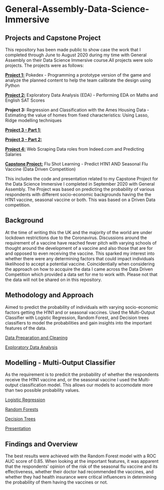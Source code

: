 # General-Assembly-Data-Science-Immersive
## Projects and Capstone Project

This repository has been made public to show case the work that I completed through June to August 2020 during my time with General Assembly on their Data Science Immersive course.All projects were solo projects. 
The projects were as follows:

[**Project 1:**](https://github.com/mensah50/General-Assembly-Data-Science-Immersive/blob/master/project-1-v2-starter-code.ipynb)
Pokedex - Programming a prototype version of the game and analyze the planned content to help the team calibrate the design using Python

[**Project 2:**](https://github.com/mensah50/General-Assembly-Data-Science-Immersive/blob/master/project-02-v2-starter-code.ipynb)
Exploratory Data Analysis (EDA)  - Performing EDA on Maths and English SAT Scores

**Project 3:**
Regression and Classification with the Ames Housing Data - Estimating the value of homes from fixed characteristics: Using Lasso, Ridge modelling techniques

[**Project 3 - Part 1:**]()

[**Project 3 - Part 2:**]()

[**Project 4:**]()
Web Scraping Data roles from Indeed.com and Predicting Salaries

[**Capstone Project:**]()
Flu Shot Learning - Predict H1N1 AND Seasonal Flu Vaccine (Data Driven Competition)

This includes the code and presentation related to my Capstone Project for the Data Science Immersive I completed in September 2020 with General Assembly. The Project was based on predicting the probability of various respondents with different socio-economic backgrounds having the the H1N1 vaccine, seasonal vaccine or both. This was based on a Driven Data competition.

## Background

At the time of writing this the UK and the majority of the world are under lockdown restrictions due to the Coronavirus. Discussions around the requirement of a vaccine have reached fever pitch with varying schools of thought around the development of a vaccine and also those that are for and opposed to even receiving the vaccine. This sparked my interest into whether there were any determining factors that could impact individuals likelihood to accept a potential vaccine. Coincidentially when considering the approach on how to accquire the data I came across the Data Driven Competition which provided a data set for me to work with. Please not that the data will not be shared on in this repository.

## Methodology and Approach

Aimed to predict the probability of individuals with varying socio-economic factors getting the H1N1 and or seasonal vaccines. Used the Multi-Output Classifier with Logistic Regression, Random Forest, and Decision trees classifiers to model the probabilities and gain insights into the important features of the data.

[Data Preparation and Cleaning]()

[Exploratory Data Analysis]()

## Modelling - Multi-Output Classifier
As the requirement is to predicit the probability of whether the respondents receive the H1N1 vaccine and, or the seasonal vaccine I used the Multi-output classification model. This allows our models to accomodate more than two possible probability values.

[Logistic Regression](https://github.com/mensah50/General-Assembly-Data-Science-Immersive/blob/master/Logistic%20Regression%20-%20Flu%20Capstone.ipynb)

[Random Forests](https://github.com/mensah50/General-Assembly-Data-Science-Immersive/blob/master/Model-2_RandomF.ipynb)

[Decision Trees](https://github.com/mensah50/General-Assembly-Data-Science-Immersive/blob/master/Flu%20Capstone%20-%20Decision%20Trees.ipynb)

[Presentation](https://github.com/mensah50/General-Assembly-Data-Science-Immersive/blob/master/Flu_vaccine.pptx)

## Findings and Overview

The best results were achieved with the Random Forest model with a ROC AUC score of 0.85. When looking at the important features, it was apparent that the respondents' opinion of the risk of the seasonal flu vaccine and its effectiveness, whether their doctor had recommended the vaccines, and whether they had health insurance were critical influencers in determining the probability of them having the vaccines or not.
